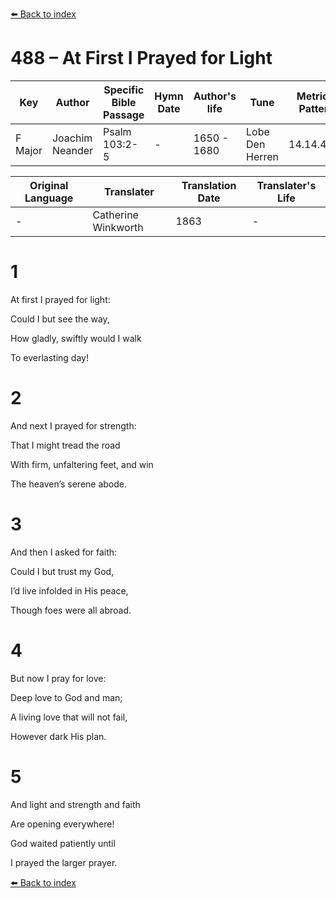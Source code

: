 [⬅️ Back to index](../README.md)

# 488 – At First I Prayed for Light

Key | Author   | Specific Bible Passage     |Hymn Date |Author's life |Tune |Metrical Pattern   |Composer/Source                                                                                        
-- | --------- | ---------------------------|----------|--------------|-----|-------------------|-------------   
F Major  | Joachim Neander      | Psalm 103:2-5 | -  | 1650 - 1680 | Lobe Den Herren | 14.14.4.7.8 | Chorale Book for England, 1863 

Original Language | Translater | Translation Date   | Translater's Life     
----------------- | --------- | --------------------|-------------   
\-  | Catherine Winkworth      | 1863 | -  | 1827 - 1878 



# 1

At first I prayed for light:

Could I but see the way,

How gladly, swiftly would I walk

To everlasting day!



# 2

And next I prayed for strength:

That I might tread the road

With firm, unfaltering feet, and win

The heaven’s serene abode.



# 3

And then I asked for faith:

Could I but trust my God,

I’d live infolded in His peace,

Though foes were all abroad.



# 4

But now I pray for love:

Deep love to God and man;

A living love that will not fail,

However dark His plan.



# 5

And light and strength and faith

Are opening everywhere!

God waited patiently until

I prayed the larger prayer.

[⬅️ Back to index](../README.md)
